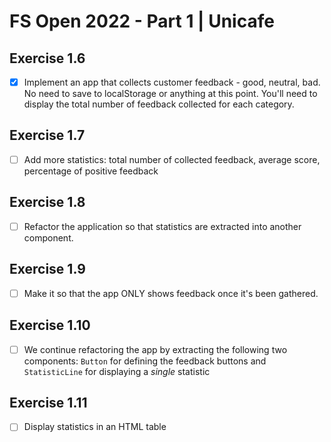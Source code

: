 # FS Open 2022 - Part 1 | Unicafe

## Exercise 1.6

- [x] Implement an app that collects customer feedback - good, neutral, bad. No need to save to localStorage or anything at this point. You'll need to display the total number of feedback collected for each category.

## Exercise 1.7

- [ ] Add more statistics: total number of collected feedback, average score, percentage of positive feedback

## Exercise 1.8

- [ ] Refactor the application so that statistics are extracted into another component.

## Exercise 1.9

- [ ] Make it so that the app ONLY shows feedback once it's been gathered.

## Exercise 1.10

- [ ] We continue refactoring the app by extracting the following two components: `Button` for defining the feedback buttons and `StatisticLine` for displaying a _single_ statistic

## Exercise 1.11

- [ ] Display statistics in an HTML table
